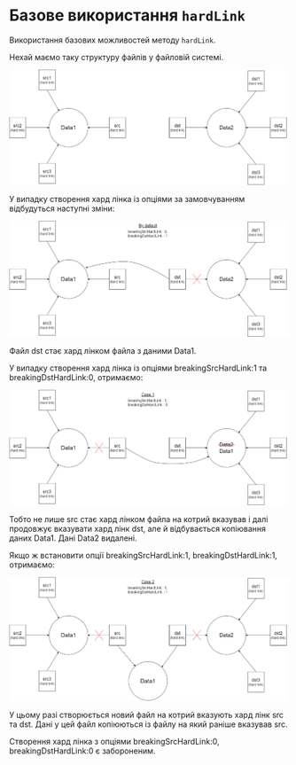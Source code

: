 # Базове використання `hardLink`

Використання базових можливостей методу <code>hardLink</code>.

Нехай маємо таку структуру файлів у файловій системі.

![Initial state of files](../../img/hardLink_startState.png)

У випадку створення хард лінка із опціями за замовчуванням відбудуться наступні зміни:

![Default hard linking](../../img/hardLink_defaultCase.png)

Файл dst стає хард лінком файла з даними Data1.

У випадку створення хард лінка із опціями breakingSrcHardLink:1 та breakingDstHardLink:0, отримаємо: 

![Hard linking with breakingSrcHardLink:1, breakingDstHardLink:0](../../img/hardLink_breakingSrcHardLink=1_Case.png)

Тобто не лише src стає хард лінком файла на котрий вказував і далі продовжує вказувати хард лінк dst, але й відбувається копіювання даних Data1. Дані Data2 видалені.

Якщо ж встановити опції breakingSrcHardLink:1, breakingDstHardLink:1, отримаємо:

![Hard linking with breakingSrcHardLink:1, breakingDstHardLink:1](../../img/hardLink_breakingSrcHardLink=1&&breakingDstHardLink=1_Case.png)

У цьому разі створюється новий файл на котрий вказують хард лінк src та dst. Дані у цей файл копіюються із файлу на який раніше вказував src.

Створення хард лінка з опціями breakingSrcHardLink:0, breakingDstHardLink:0 є забороненим.

